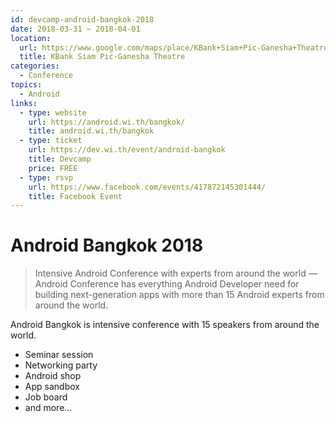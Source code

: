 ```yaml
---
id: devcamp-android-bangkok-2018
date: 2018-03-31 ~ 2018-04-01
location:
  url: https://www.google.com/maps/place/KBank+Siam+Pic-Ganesha+Theatre/@13.7453529,100.5340086,15z/data=!4m5!3m4!1s0x0:0xfb75b4e46ea2473b!8m2!3d13.7453529!4d100.5340086?sa=X&ved=0ahUKEwjA8-vV8NTZAhVLKY8KHW-yDx8Q_BIIhgEwCg
  title: KBank Siam Pic-Ganesha Theatre
categories:
  - Conference
topics:
  - Android
links:
  - type: website
    url: https://android.wi.th/bangkok/
    title: android.wi.th/bangkok
  - type: ticket
    url: https://dev.wi.th/event/android-bangkok
    title: Devcamp
    price: FREE
  - type: rsvp
    url: https://www.facebook.com/events/417872145301444/
    title: Facebook Event
---
```


# Android Bangkok 2018

> Intensive Android Conference with experts from around the world — Android Conference has everything Android Developer need for building next-generation apps with more than 15 Android experts from around the world.

Android Bangkok is intensive conference with 15 speakers from around the world.

- Seminar session
- Networking party
- Android shop
- App sandbox
- Job board
- and more...

